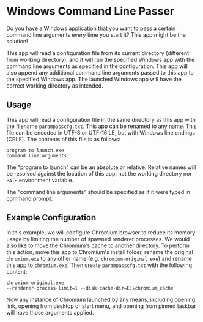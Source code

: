 # Windows Command Line Passer

Do you have a Windows application that you want to pass a certain command line arguments every time you start it? This app might be the solution!

This app will read a configuration file from its current directory (different from working directory), and it will run the specified Windows app with the command line arguments as specified in the configuration. This app will also append any additional command line arguments passed to this app to the specified Windows app. The launched Windows app will have the correct working directory as intended.

## Usage

This app will read a configuration file in the same directory as this app with the filename `parampasscfg.txt`. This app can be renamed to any name. This file can be encoded in UTF-8 or UTF-16 LE, but with Windows line endings (CRLF). The contents of this file is as follows:

```
program to launch.exe
command line arguments
```

The "program to launch" can be an absolute or relative. Relative names will be resolved against the location of this app, not the working directory nor `PATH` environment variable.

The "command line arguments" should be specified as if it were typed in command prompt.

## Example Configuration

In this example, we will configure Chromium browser to reduce its memory usage by limiting the number of spawned renderer processes. We would also like to move the Chromium's cache to another directory. To perform this action, move this app to Chromium's install folder, rename the original `chromium.exe` to any other name (e.g. `chromium-original.exe`) and rename this app to `chromium.exe`. Then create `parampasscfg.txt` with the following content:

```
chromium-original.exe
--renderer-process-limit=1 --disk-cache-dir=E:\chromium_cache
```

Now any instance of Chromium launched by any means, including opening link, opening from desktop or start menu, and opening from pinned taskbar will have those arguments applied.